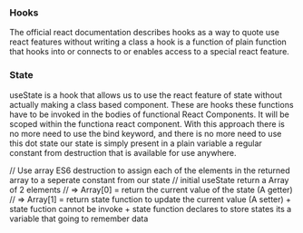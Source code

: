 ### Hooks

The official react documentation describes hooks as a way to quote use react features without writing
a class a hook is a function of plain function that hooks into or connects to or enables access to a
special react feature.

### State

useState is a hook that allows us to use the react feature of state without actually making a class
based component. These are hooks these functions have to be invoked in the bodies of functional React Components. 
It will be scoped within the functiona react component. With this approach there is no more need to use the bind keyword, 
and there is no more need to use this dot state our state is simply present in a plain variable a regular constant 
from destruction that is available for use anywhere.

// Use array ES6 destruction to assign each of the elements in the returned array to a seperate constant from our state
// initial useState return a Array of 2 elements
// => Array[0] = return the current value of the state (A getter)
// => Array[1] = return state function to update the current value (A setter) + state fuction cannot be invoke + state function declares to store states its a variable that going to remember data